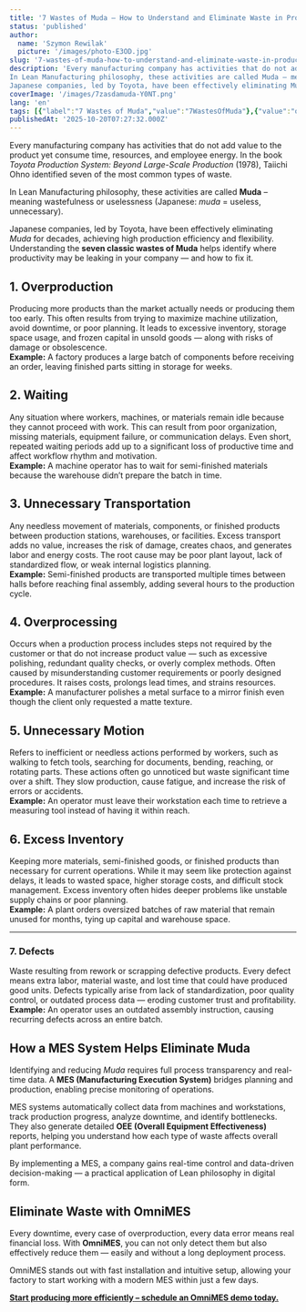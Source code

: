 ```yaml
---
title: '7 Wastes of Muda – How to Understand and Eliminate Waste in Production'
status: 'published'
author:
  name: 'Szymon Rewilak'
  picture: '/images/photo-E3OD.jpg'
slug: '7-wastes-of-muda-how-to-understand-and-eliminate-waste-in-production'
description: 'Every manufacturing company has activities that do not add value to the product yet consume time, resources, and employee energy. In the book Toyota Production System: Beyond Large-Scale Production (1978), Taiichi Ohno identified seven of the most common types of waste.
In Lean Manufacturing philosophy, these activities are called Muda – meaning wastefulness or uselessness (Japanese: muda = useless, unnecessary).
Japanese companies, led by Toyota, have been effectively eliminating Muda for decades, achieving high production efficiency and flexibility. Understanding the seven classic wastes of Muda helps identify where productivity may be leaking in your company — and how to fix it.'
coverImage: '/images/7zasdamuda-Y0NT.png'
lang: 'en'
tags: [{"label":"7 Wastes of Muda","value":"7WastesOfMuda"},{"value":"omniMES","label":"OmniMES"},{"value":"leanManufacturing","label":"Lean Manufacturing"}]
publishedAt: '2025-10-20T07:27:32.000Z'
---
```


Every manufacturing company has activities that do not add value to the product yet consume time, resources, and employee energy. In the book *Toyota Production System: Beyond Large-Scale Production* (1978), Taiichi Ohno identified seven of the most common types of waste.

In Lean Manufacturing philosophy, these activities are called **Muda** – meaning wastefulness or uselessness (Japanese: *muda* = useless, unnecessary).

Japanese companies, led by Toyota, have been effectively eliminating *Muda* for decades, achieving high production efficiency and flexibility. Understanding the **seven classic wastes of Muda** helps identify where productivity may be leaking in your company — and how to fix it.

## 1. Overproduction

Producing more products than the market actually needs or producing them too early. This often results from trying to maximize machine utilization, avoid downtime, or poor planning. It leads to excessive inventory, storage space usage, and frozen capital in unsold goods — along with risks of damage or obsolescence.\
**Example:** A factory produces a large batch of components before receiving an order, leaving finished parts sitting in storage for weeks.

## 2. Waiting

Any situation where workers, machines, or materials remain idle because they cannot proceed with work. This can result from poor organization, missing materials, equipment failure, or communication delays. Even short, repeated waiting periods add up to a significant loss of productive time and affect workflow rhythm and motivation.\
**Example:** A machine operator has to wait for semi-finished materials because the warehouse didn’t prepare the batch in time.

## 3. Unnecessary Transportation

Any needless movement of materials, components, or finished products between production stations, warehouses, or facilities. Excess transport adds no value, increases the risk of damage, creates chaos, and generates labor and energy costs. The root cause may be poor plant layout, lack of standardized flow, or weak internal logistics planning.\
**Example:** Semi-finished products are transported multiple times between halls before reaching final assembly, adding several hours to the production cycle.

## 4. Overprocessing

Occurs when a production process includes steps not required by the customer or that do not increase product value — such as excessive polishing, redundant quality checks, or overly complex methods. Often caused by misunderstanding customer requirements or poorly designed procedures. It raises costs, prolongs lead times, and strains resources.\
**Example:** A manufacturer polishes a metal surface to a mirror finish even though the client only requested a matte texture.

## 5. Unnecessary Motion

Refers to inefficient or needless actions performed by workers, such as walking to fetch tools, searching for documents, bending, reaching, or rotating parts. These actions often go unnoticed but waste significant time over a shift. They slow production, cause fatigue, and increase the risk of errors or accidents.\
**Example:** An operator must leave their workstation each time to retrieve a measuring tool instead of having it within reach.

## 6. Excess Inventory

Keeping more materials, semi-finished goods, or finished products than necessary for current operations. While it may seem like protection against delays, it leads to wasted space, higher storage costs, and difficult stock management. Excess inventory often hides deeper problems like unstable supply chains or poor planning.\
**Example:** A plant orders oversized batches of raw material that remain unused for months, tying up capital and warehouse space.

---

### 7. Defects

Waste resulting from rework or scrapping defective products. Every defect means extra labor, material waste, and lost time that could have produced good units. Defects typically arise from lack of standardization, poor quality control, or outdated process data — eroding customer trust and profitability.\
**Example:** An operator uses an outdated assembly instruction, causing recurring defects across an entire batch.

## How a MES System Helps Eliminate Muda

Identifying and reducing *Muda* requires full process transparency and real-time data. A **MES (Manufacturing Execution System)** bridges planning and production, enabling precise monitoring of operations.

MES systems automatically collect data from machines and workstations, track production progress, analyze downtime, and identify bottlenecks. They also generate detailed **OEE (Overall Equipment Effectiveness)** reports, helping you understand how each type of waste affects overall plant performance.

By implementing a MES, a company gains real-time control and data-driven decision-making — a practical application of Lean philosophy in digital form.

## Eliminate Waste with OmniMES

Every downtime, every case of overproduction, every data error means real financial loss. With **OmniMES**, you can not only detect them but also effectively reduce them — easily and without a long deployment process.

OmniMES stands out with fast installation and intuitive setup, allowing your factory to start working with a modern MES within just a few days.

[**Start producing more efficiently – schedule an OmniMES demo today.**](https://www.omnimes.com/en)